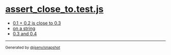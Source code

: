 # [assert_close_to.test.js](../assert_close_to.test.js)



- [0.1 + 0.2 is close to 0.3](0_1_+_0_2_is_close_to_0_3/0_1_+_0_2_is_close_to_0_3.md)
- [on a string](on_a_string/on_a_string.md)
- [0.3 and 0.4](0_3_and_0_4/0_3_and_0_4.md)

---

<sub>
  Generated by <a href="https://github.com/jsenv/core/tree/main/packages/independent/snapshot">@jsenv/snapshot</a>
</sub>